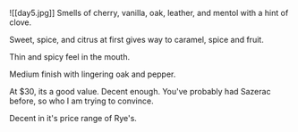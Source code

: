![[day5.jpg]]
Smells of cherry, vanilla, oak, leather, and mentol with a hint of clove.

Sweet, spice, and citrus at first gives way to caramel, spice and fruit.

Thin and spicy feel in the mouth.

Medium finish with lingering oak and pepper.

At $30, its a good value.  Decent enough.  You've probably had Sazerac before, so who I am trying to convince.

Decent in it's price range of Rye's.